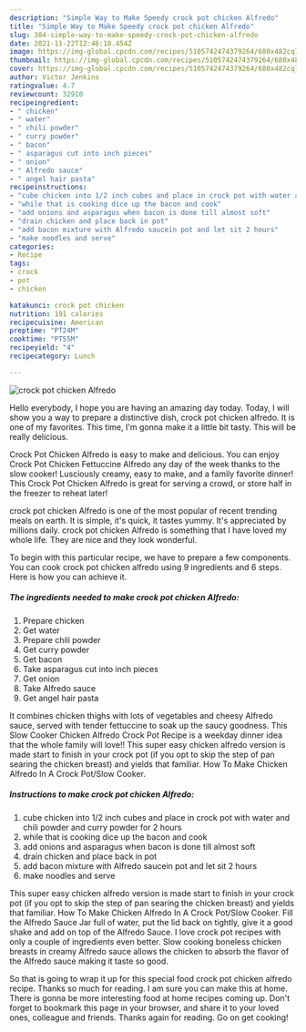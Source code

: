 ```yaml
---
description: "Simple Way to Make Speedy crock pot chicken Alfredo"
title: "Simple Way to Make Speedy crock pot chicken Alfredo"
slug: 304-simple-way-to-make-speedy-crock-pot-chicken-alfredo
date: 2021-11-22T12:46:10.454Z
image: https://img-global.cpcdn.com/recipes/5105742474379264/680x482cq70/crock-pot-chicken-alfredo-recipe-main-photo.jpg
thumbnail: https://img-global.cpcdn.com/recipes/5105742474379264/680x482cq70/crock-pot-chicken-alfredo-recipe-main-photo.jpg
cover: https://img-global.cpcdn.com/recipes/5105742474379264/680x482cq70/crock-pot-chicken-alfredo-recipe-main-photo.jpg
author: Victor Jenkins
ratingvalue: 4.7
reviewcount: 32910
recipeingredient:
- " chicken"
- " water"
- " chili powder"
- " curry powder"
- " bacon"
- " asparagus cut into inch pieces"
- " onion"
- " Alfredo sauce"
- " angel hair pasta"
recipeinstructions:
- "cube chicken into 1/2 inch cubes and place in crock pot with water and chili powder and curry powder for 2 hours"
- "while that is cooking dice up the bacon and cook"
- "add onions and asparagus when bacon is done till almost soft"
- "drain chicken and place back in pot"
- "add bacon mixture with Alfredo saucein pot and let sit 2 hours"
- "make noodles and serve"
categories:
- Recipe
tags:
- crock
- pot
- chicken

katakunci: crock pot chicken 
nutrition: 191 calories
recipecuisine: American
preptime: "PT24M"
cooktime: "PT55M"
recipeyield: "4"
recipecategory: Lunch

---
```



![crock pot chicken Alfredo](https://img-global.cpcdn.com/recipes/5105742474379264/680x482cq70/crock-pot-chicken-alfredo-recipe-main-photo.jpg)

Hello everybody, I hope you are having an amazing day today. Today, I will show you a way to prepare a distinctive dish, crock pot chicken alfredo. It is one of my favorites. This time, I'm gonna make it a little bit tasty. This will be really delicious.

Crock Pot Chicken Alfredo is easy to make and delicious. You can enjoy Crock Pot Chicken Fettuccine Alfredo any day of the week thanks to the slow cooker! Lusciously creamy, easy to make, and a family favorite dinner! This Crock Pot Chicken Alfredo is great for serving a crowd, or store half in the freezer to reheat later!

crock pot chicken Alfredo is one of the most popular of recent trending meals on earth. It is simple, it's quick, it tastes yummy. It's appreciated by millions daily. crock pot chicken Alfredo is something that I have loved my whole life. They are nice and they look wonderful.


To begin with this particular recipe, we have to prepare a few components. You can cook crock pot chicken alfredo using 9 ingredients and 6 steps. Here is how you can achieve it.

<!--inarticleads1-->

##### The ingredients needed to make crock pot chicken Alfredo:

1. Prepare  chicken
1. Get  water
1. Prepare  chili powder
1. Get  curry powder
1. Get  bacon
1. Take  asparagus cut into inch pieces
1. Get  onion
1. Take  Alfredo sauce
1. Get  angel hair pasta


It combines chicken thighs with lots of vegetables and cheesy Alfredo sauce, served with tender fettuccine to soak up the saucy goodness. This Slow Cooker Chicken Alfredo Crock Pot Recipe is a weekday dinner idea that the whole family will love!! This super easy chicken alfredo version is made start to finish in your crock pot (if you opt to skip the step of pan searing the chicken breast) and yields that familiar. How To Make Chicken Alfredo In A Crock Pot/Slow Cooker. 

<!--inarticleads2-->

##### Instructions to make crock pot chicken Alfredo:

1. cube chicken into 1/2 inch cubes and place in crock pot with water and chili powder and curry powder for 2 hours
1. while that is cooking dice up the bacon and cook
1. add onions and asparagus when bacon is done till almost soft
1. drain chicken and place back in pot
1. add bacon mixture with Alfredo saucein pot and let sit 2 hours
1. make noodles and serve


This super easy chicken alfredo version is made start to finish in your crock pot (if you opt to skip the step of pan searing the chicken breast) and yields that familiar. How To Make Chicken Alfredo In A Crock Pot/Slow Cooker. Fill the Alfredo Sauce Jar full of water, put the lid back on tightly, give it a good shake and add on top of the Alfredo Sauce. I love crock pot recipes with only a couple of ingredients even better. Slow cooking boneless chicken breasts in creamy Alfredo sauce allows the chicken to absorb the flavor of the Alfredo sauce making it taste so good. 

So that is going to wrap it up for this special food crock pot chicken alfredo recipe. Thanks so much for reading. I am sure you can make this at home. There is gonna be more interesting food at home recipes coming up. Don't forget to bookmark this page in your browser, and share it to your loved ones, colleague and friends. Thanks again for reading. Go on get cooking!
